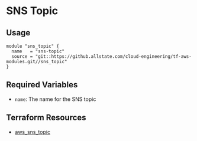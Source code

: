 # SNS Topic

## Usage

```hcl
module "sns_topic" {
  name   = "sns-topic"
  source = "git::https://github.allstate.com/cloud-engineering/tf-aws-modules.git//sns_topic"
}
```

## Required Variables

* `name`: The name for the SNS topic

## Terraform Resources

* [aws_sns_topic](https://www.terraform.io/docs/providers/aws/r/sns_topic.html)
